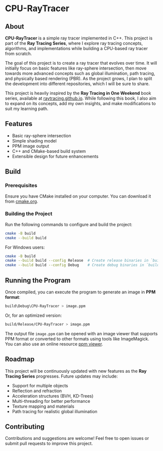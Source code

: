 # CPU-RayTracer

## About
**CPU-RayTracer** is a simple ray tracer implemented in C++. This project is part of the **Ray Tracing Series**, where I explore ray tracing concepts, algorithms, and implementations while building a CPU-based ray tracer from scratch.

The goal of this project is to create a ray tracer that evolves over time. It will initially focus on basic features like ray-sphere intersection, then move towards more advanced concepts such as global illumination, path tracing, and physically based rendering (PBR). As the project grows, I plan to split the development into different repositories, which I will be sure to share.

This project is heavily inspired by the **Ray Tracing in One Weekend** book series, available at [raytracing.github.io](https://raytracing.github.io/). While following this book, I also aim to expand on its concepts, add my own insights, and make modifications to suit my learning path.

## Features
- Basic ray-sphere intersection
- Simple shading model
- PPM image output
- C++ and CMake-based build system
- Extensible design for future enhancements

## Build
### Prerequisites
Ensure you have CMake installed on your computer. You can download it from [cmake.org](https://cmake.org/download/).

### Building the Project
Run the following commands to configure and build the project:

```sh
cmake -B build
cmake --build build
```

For Windows users:
```sh
cmake -B build
cmake --build build --config Release  # Create release binaries in `build\Release`
cmake --build build --config Debug    # Create debug binaries in `build\Debug`
```

## Running the Program
Once compiled, you can execute the program to generate an image in **PPM format**:

```sh
build\Debug\CPU-RayTracer > image.ppm
```

Or, for an optimized version:

```sh
build/Release/CPU-RayTracer > image.ppm
```

The output file `image.ppm` can be opened with an image viewer that supports PPM format or converted to other formats using tools like ImageMagick. You can also use an online resource [ppm viewer](https://www.cs.rhodes.edu/welshc/COMP141_F16/ppmReader.html).

## Roadmap
This project will be continuously updated with new features as the **Ray Tracing Series** progresses. Future updates may include:
- Support for multiple objects
- Reflection and refraction
- Acceleration structures (BVH, KD-Trees)
- Multi-threading for better performance
- Texture mapping and materials
- Path tracing for realistic global illumination

## Contributing
Contributions and suggestions are welcome! Feel free to open issues or submit pull requests to improve this project.
